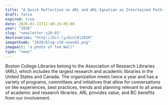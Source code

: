 ```yaml
---
title: "A Quick Reflection on ARL and ARL-Ignatian as Intertwined Paths to Excellence"
draft: false
expired: true
date: 2020-01-21T11:40:24-05:00
year: "2020"
slug: "newsletter-s20-01"
destination: "http://bit.ly/bcnl012020"
imagethumb: "2020/blog-s20-news01.png"
imagealt: "a photo of Tom Wall"
type: "news"
---
```


Boston College Libraries belong to the Association of Research Libraries (ARL), which includes the largest research and academic libraries in the United States and Canada. The organization meets twice a year and has a variety of programs, committees and initiatives that allow for conversations on like experiences, best practices, trends and planning relevant to all areas of academic and research libraries. ARL provides value, and BC benefits from our involvement. 